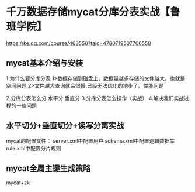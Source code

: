 # 千万数据存储mycat分库分表实战【鲁班学院】
https://ke.qq.com/course/463550?taid=4780719507706558
## mycat基本介绍与安装
1.为什么要分库分表
1>数据存储到磁盘上，数据量越多存储的文件越大。也就是空间问题
2>文件越大查询就会很慢,已经无法优化的地步了。性能问题

2.分库分表怎么分
水平分
垂直分
3.分库分表怎么操作（实战）
4.解决我们实战过程的一些问题

## 水平切分+垂直切分+读写分离实战
mycat的配置文件：
server.xml中配置用户
schema.xml中配置逻辑数据库
rule.xml中配置分片规则

## mycat全局主键生成策略

mycat+zk
